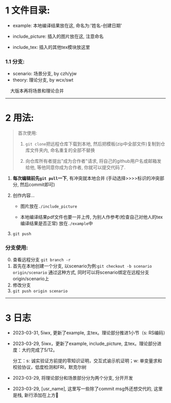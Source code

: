 # 1 文件目录:

- example: 本地编译结果放在这, 命名为:'姓名-创建日期'

- include_picture: 插入的图片放在这, 注意命名

- include_tex: 插入的其他tex模块放这里

### 1.1 分支:

- scenario: 场景分支, by czh/yjw
- theory: 理论分支, by wcx/swt

    大版本再将场景和理论合并

***

# 2 用法:

> 首次使用:
> 
> 1. `git clone`把远程仓库下载到本地, 然后把模板(zip中全部文件)复制到仓库文件夹内, 命名重复的全部不替换
> 
> 2. 向仓库所有者提出"成为合作者"请求, 将自己的github用户名或邮箱发给他, 等他同意你成为合作者, 你就可以提交代码了.

1. **每次编辑前先`git pull`一下**, 有冲突就本地合并 (手动选择>>>>标识的冲突部分, 然后commit即可)

2. 创作内容...
   
   - 图片放在`./include_picture`
   
   - 本地编译结果pdf文件也要一并上传, 为别人作参考(检查自己对他人的tex编译结果是否正常) 放在`./example`中

3. `git push`

### 分支使用:

0. 查看远程分支 `git branch -r`
1. 首先在本地创建一个分支, 以scenario为例:`git checkout -b scenario origin/scenario`
    通过这种方式, 同时可以将scenario绑定在远程分支origin/scenario上
2. 修改分支
3. `git push origin scenario`

***

# 3 日志
- 2023-03-31, 5iwx, 更新了example, 主tex。理论部分推进1小节（s: RS编码）

- 2023-03-29, 5iwx，更新了example, include_picture, 主tex。理论部分进度：大约完成了5/12。

  分工：s: 诚实验证方前提的零知识证明，交互式谕示机证明；w: 单变量求和校验协议，低度检测和FRI，默克尔树

- 2023-03-29, 将理论部分和场景部分分为两个分支, 分开开发

- 2023-03-29, [usr_name], 这里写一些除了commit msg外还想交代的, 这里是栈, 新行添加在上方🚀
